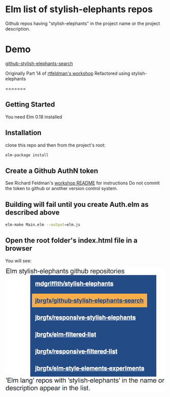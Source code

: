# Elm list of stylish-elephants repos
Github repos having "stylish-elephants" in the project name or the project description.

# Demo
[github-stylish-elephants-search](https://jbrgfx.github.io/github-stylish-elephants-search/)

Originally Part 14 of [rtfeldman's workshop](https://github.com/rtfeldman/elm-workshop/tree/master/part14)
Refactored using stylish-elephants

=======

## Getting Started

You need Elm 0.18 installed

## Installation

clone this repo
and then from the project's root:

```bash
elm-package install
```

## Create a Github AuthN token
See Richard Feldman's [workshop README](https://github.com/rtfeldman/elm-workshop) for instructions
Do not commit the token to github or another version control system.

## Building will fail until you create Auth.elm as described above

```bash
elm-make Main.elm --output=elm.js
```

## Open the root folder's index.html file in a browser

You will see:

![screenshot of the default state](elm-se-list.png)
